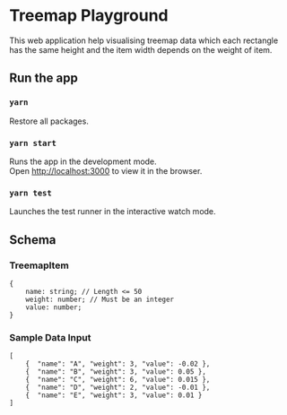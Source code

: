 # Treemap Playground

This web application help visualising treemap data which each rectangle has the same height and the item width depends on the weight of item.

## Run the app

### `yarn`

Restore all packages.

### `yarn start`

Runs the app in the development mode.\
Open [http://localhost:3000](http://localhost:3000) to view it in the browser.

### `yarn test`

Launches the test runner in the interactive watch mode.

## Schema

### TreemapItem
```
{
    name: string; // Length <= 50
    weight: number; // Must be an integer
    value: number;
}
```

### Sample Data Input
```
[
    {  "name": "A", "weight": 3, "value": -0.02 },
    {  "name": "B", "weight": 3, "value": 0.05 },
    {  "name": "C", "weight": 6, "value": 0.015 },
    {  "name": "D", "weight": 2, "value": -0.01 },
    {  "name": "E", "weight": 3, "value": 0.01 }
]
```